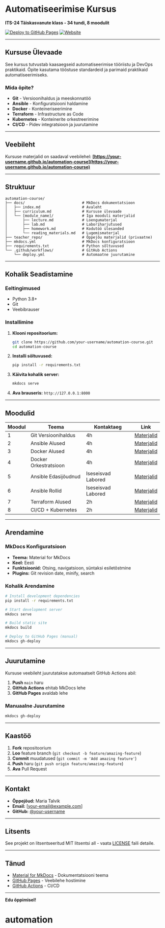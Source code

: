 # Automatiseerimise Kursus

**ITS-24 Täiskasvanute klass - 34 tundi, 8 moodulit**

[![Deploy to GitHub Pages](https://github.com/your-username/automation-course/workflows/Deploy%20to%20GitHub%20Pages/badge.svg)](https://github.com/your-username/automation-course/actions)
[![Website](https://img.shields.io/badge/website-live-brightgreen)](https://your-username.github.io/automation-course)

---

## Kursuse Ülevaade

See kursus tutvustab kaasaegseid automatiseerimise tööriistu ja DevOps praktikaid. Õpite kasutama tööstuse standardeid ja parimaid praktikaid automatiseerimiseks.

### Mida õpite?

- **Git** - Versioonihaldus ja meeskonnatöö
- **Ansible** - Konfiguratsiooni haldamine
- **Docker** - Konteineriseerimine
- **Terraform** - Infrastructure as Code
- **Kubernetes** - Konteinerite orkestreerimine
- **CI/CD** - Pidev integratsioon ja juurutamine

---

## Veebileht

Kursuse materjalid on saadaval veebilehel: **[https://your-username.github.io/automation-course](https://your-username.github.io/automation-course)**

---

## Struktuur

```
automation-course/
├── docs/                          # MkDocs dokumentatsioon
│   ├── index.md                   # Avaleht
│   ├── curriculum.md              # Kursuse ülevaade
│   └── [module_name]/             # Iga mooduli materjalid
│       ├── lecture.md             # Loengumaterjal
│       ├── lab.md                 # Laboriharjutused
│       ├── homework.md            # Kodutöö ülesanded
│       └── reading_materials.md   # Lugemismaterjal
├── teacher_repo/                  # Õppejõu materjalid (privaatne)
├── mkdocs.yml                     # MkDocs konfiguratsioon
├── requirements.txt               # Python sõltuvused
└── .github/workflows/             # GitHub Actions
    └── deploy.yml                 # Automaatne juurutamine
```

---

## Kohalik Seadistamine

### Eeltingimused

- Python 3.8+
- Git
- Veebibrauser

### Installimine

1. **Klooni repositoorium:**
   ```bash
   git clone https://github.com/your-username/automation-course.git
   cd automation-course
   ```

2. **Installi sõltuvused:**
   ```bash
   pip install -r requirements.txt
   ```

3. **Käivita kohalik server:**
   ```bash
   mkdocs serve
   ```

4. **Ava brauseris:** `http://127.0.0.1:8000`

---

## Moodulid

| Moodul | Teema | Kontaktaeg | Link |
|--------|-------|------------|------|
| 1 | Git Versioonihaldus | 4h | [Materjalid](docs/git_version_control/) |
| 2 | Ansible Alused | 4h | [Materjalid](docs/ansible_basics/) |
| 3 | Docker Alused | 4h | [Materjalid](docs/docker_fundamentals/) |
| 4 | Docker Orkestratsioon | 4h | [Materjalid](docs/docker_orchestration/) |
| 5 | Ansible Edasijõudnud | Iseseisvad Labored | [Materjalid](docs/ansible_advanced/) |
| 6 | Ansible Rollid | Iseseisvad Labored | [Materjalid](docs/ansible_roles/) |
| 7 | Terraform Alused | 2h | [Materjalid](docs/terraform_basics/) |
| 8 | CI/CD + Kubernetes | 2h | [Materjalid](docs/ci_cd_advanced/) |

---

## Arendamine

### MkDocs Konfiguratsioon

- **Teema:** Material for MkDocs
- **Keel:** Eesti
- **Funktsioonid:** Otsing, navigatsioon, süntaksi esiletõstmine
- **Plugins:** Git revision date, minify, search

### Kohalik Arendamine

```bash
# Install development dependencies
pip install -r requirements.txt

# Start development server
mkdocs serve

# Build static site
mkdocs build

# Deploy to GitHub Pages (manual)
mkdocs gh-deploy
```

---

## Juurutamine

Kursuse veebileht juurutatakse automaatselt GitHub Actions abil:

1. **Push** `main` haru
2. **GitHub Actions** ehitab MkDocs lehe
3. **GitHub Pages** avaldab lehe

### Manuaalne Juurutamine

```bash
mkdocs gh-deploy
```

---

## Kaastöö

1. **Fork** repositoorium
2. **Loo** feature branch (`git checkout -b feature/amazing-feature`)
3. **Commit** muudatused (`git commit -m 'Add amazing feature'`)
4. **Push** haru (`git push origin feature/amazing-feature`)
5. **Ava** Pull Request

---

## Kontakt

- **Õppejõud:** Maria Talvik
- **Email:** [your-email@example.com]
- **GitHub:** [@your-username](https://github.com/your-username)

---

## Litsents

See projekt on litsentseeritud MIT litsentsi all - vaata [LICENSE](LICENSE) faili detaile.

---

## Tänud

- [Material for MkDocs](https://squidfunk.github.io/mkdocs-material/) - Dokumentatsiooni teema
- [GitHub Pages](https://pages.github.com/) - Veebilehe hostimine
- [GitHub Actions](https://github.com/features/actions) - CI/CD

---

**Edu õppimisel!**
# automation
